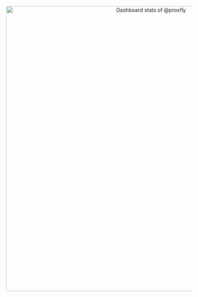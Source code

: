 <!-- Copy-paste in your Readme.md file -->

<a href="https://next.ossinsight.io/widgets/official/compose-user-dashboard-stats?user_id=27894831" target="_blank" style="display: block" align="center">
  <picture>
    <source media="(prefers-color-scheme: dark)" srcset="https://next.ossinsight.io/widgets/official/compose-user-dashboard-stats/thumbnail.png?user_id=27894831&image_size=auto&color_scheme=dark" width="771" height="auto">
    <img alt="Dashboard stats of @proxfly" src="https://next.ossinsight.io/widgets/official/compose-user-dashboard-stats/thumbnail.png?user_id=27894831&image_size=auto&color_scheme=light" width="771" height="auto">
  </picture>
</a>

<!-- Made with [OSS Insight](https://ossinsight.io/) -->
